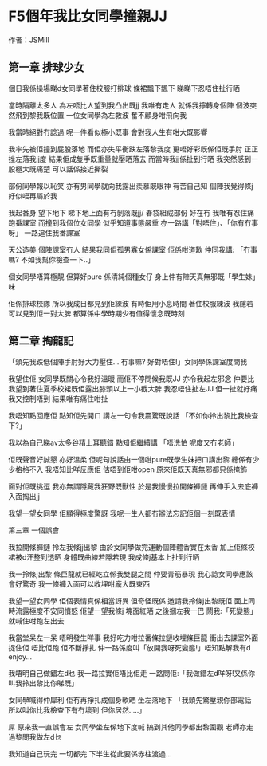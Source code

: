 # F5個年我比女同學撞親JJ
作者：JSMill

## 第一章 排球少女
個日我係操場睇d女同學著住校服打排球 條裙飄下飄下 睇睇下忍唔住扯行晒
 
當時隔離太多人 為左唔比人望到我凸出既jj 我唯有走人
就係我擰轉身個陣 個波突然飛到黎我既位置 一位女同學為左救波 奮不顧身咁飛向我
 
我當時絕對冇諗過 呢一件看似極小既事 會對我人生有咁大既影響
 
我率先被佢撞到屁股落地 而佢亦失平衡跌左落黎我度
更唔好彩既係佢既手肘 正正挫左落我jj度 結果佢成隻手既重量就壓晒落去
而當時我jj係扯到行晒 我突然感到一股極大既痛楚 可以話係接近撕裂
 
部份同學報以恥笑 亦有男同學就向我露出羨慕既眼神
有苦自己知 個陣我覺得條j好似唔再屬於我
 
我起番身 望下地下 睇下地上面有冇剝落既jj/ 春袋組成部份
好在冇 我唯有忍住痛跑番課室
而撞到我個位女同學 似乎知道事態嚴重 亦一路講「對唔住」、「你有冇事呀」 一路追住我番課室
 
天公造美 個陣課室冇人
結果我同佢孤男寡女係課室
佢係咁道歉 仲同我講:
「冇事嗎? 不如我幫你檢查一下..」
 
個女同學唔算極靚 但算好pure 係清純個種女仔
身上仲有陣天真無邪既「學生妹」味
 
佢係排球校隊 所以我成日都見到佢練波
有時佢用小息時間 著住校服練波 我隱若可以見到佢一對大脾
都算係中學時期少有值得懷念既時刻

## 第二章 掏龍記

「頭先我跌低個陣手肘好大力壓住… 冇事嘛? 好對唔住!」女同學係課室度問我
 
我望住佢 女同學既關心令我好溫暖
而佢不停問候我既JJ 亦令我起左邪念 仲要比我望到著住夏季校裙既佢露出膝頭以上一小截大脾
我忍唔住扯左JJ 但一扯就好痛 我又控制唔到 結果唯有痛住咁扯
 
我唔知點回應佢 點知佢先開口 講左一句令我震驚既說話
「不如你拎出黎比我檢查下?」
 
我以為自己睇av太多谷精上耳聽錯 點知佢繼續講
「唔洗怕 呢度又冇老師」
 
佢既聲音好誠懇 亦好溫柔
但呢句說話由一個咁pure既學生妹把口講出黎 總係有少少格格不入
我唔知比咩反應佢 估唔到佢咁open 原來佢既天真無邪都只係掩飾
 
面對佢既挑逗 我亦無謂隱藏我狂野既獸性
於是我慢慢拉開條褲鏈 再伸手入去底褲入面掏出jj
 
我望一望女同學 佢顯得極度驚訝
我呢一生人都冇辦法忘記佢個一刻既表情

第三章 一個誤會

我拉開條褲鏈 拎左我條jj出黎
由於女同學做完運動個陣體香實在太香
加上佢條校裙被d汗整到透晒 身體既曲線若隱若現 我成條j基本上扯到行晒
 
我一拎條j出黎 條巨龍就已經屹立係我雙腿之間 仲要青筋暴現
我心諗女同學應該會好驚奇 我一條褲入面可以收埋咁龐大既東西
 
我望一望女同學 佢個表情真係相當訝異
但奇怪既係 邀請我拎條j出黎既佢 面上同時流露極度不安同憤怒
佢望一望我條j 塊面紅晒
之後摑左我一巴 鬧我:「死變態」 就喊住咁跑左出去
 
我當堂呆左一呆 唔明發生咩事
我好吃力咁拉番條拉鏈收埋條巨龍 衝出去課室外面 捉住佢 唔比佢跑
佢不斷掙扎 仲一路係度叫「放開我呀死變態!」唔知點解我有d enjoy...
 
我唔明自己做錯左d乜
我一路拉實佢唔比佢走 一路問佢:「我做錯左d咩呀!又係你叫我拎出黎比你睇既」
 
女同學喊得仲犀利 佢冇再掙扎成個身軟晒 坐左落地下
「我頭先驚壓親你部電話 所以叫你比我檢查下有冇壞到 但你居然.....」
 
屌 原來我一直誤會左
女同學坐左係地下度喊 搞到其他同學都出黎圍觀 老師亦走過黎問我做左d乜
 
我知道自己玩完 一切都完 下半生從此要係赤柱渡過...

